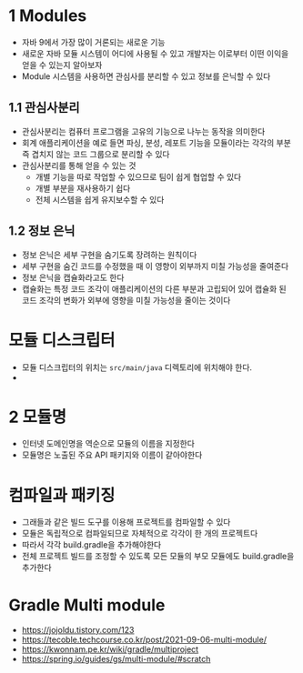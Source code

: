 # 1 Modules

* 자바 9에서 가장 많이 거론되는 새로운 기능
* 새로운 자바 모듈 시스템이 어디에 사용될 수 있고 개발자는 이로부터 이떤 이익을 얻을 수 있는지 알아보자
* Module 시스템을 사용하면 관심사를 분리할 수 있고 정보를 은닉할 수 있다 



## 1.1 관심사분리

* 관심사분리는 컴퓨터 프로그램을 고유의 기능으로 나누는 동작을 의미한다
* 회계 애플리케이션을 예로 들면 파싱, 분성, 레포트 기능을 모듈이라는 각각의 부분 즉 겹치지 않는 코드 그룹으로 분리할 수 있다
* 관심사분리를 통해 얻을 수 있는 것
  * 개별 기능을 따로 작업할 수 있으므로 팀이 쉽게 협업할 수 있다
  * 개별 부분을 재사용하기 쉽다
  * 전체 시스템을 쉽게 유지보수할 수 있다



## 1.2 정보 은닉

* 정보 은닉은 세부 구현을 숨기도록 장려하는 원칙이다
* 세부 구현을 숨긴 코드를 수정했을 때 이 영향이 외부까지 미칠 가능성을 줄여준다
* 정보 은닉을 캡슐화라고도 한다
* 캡슐화는 특정 코드 조각이 애플리케이션의 다른 부분과 고립되어 있어 캡슐화 된 코드 조각의 변화가 외부에 영향을 미칠 가능성을 줄이는 것이다



# 모듈 디스크립터

* 모듈 디스크립터의 위치는 `src/main/java` 디렉토리에 위치해야 한다.
* 

# 2 모듈명

* 인터넷 도메인명을 역순으로 모듈의 이름을 지정한다
* 모듈명은 노출된 주요 API 패키지와 이름이 같아야한다



# 컴파일과 패키징

* 그래들과 같은 빌드 도구를 이용해 프로젝트를 컴파일할 수 있다
* 모듈은 독립적으로 컴파일되므로 자체적으로 각각이 한 개의 프로젝트다
* 따라서 각각 build.gradle을 추가해야한다
* 전체 프로젝트 빌드를 조정할 수 있도록 모든 모듈의 부모 모듈에도 build.gradle을 추가한다



# Gradle Multi module

* https://jojoldu.tistory.com/123
* https://tecoble.techcourse.co.kr/post/2021-09-06-multi-module/
* https://kwonnam.pe.kr/wiki/gradle/multiproject
* https://spring.io/guides/gs/multi-module/#scratch